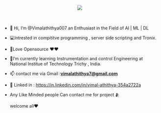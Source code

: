   <h1 align="center">
  <a href="https://git.io/typing-svg">
    <img src="https://readme-typing-svg.herokuapp.com/?color=62F7F3&size=25&lines=print(%22Vimalathithya007%22)">
  </a>
</h1>
<br/>

- 👋 Hi, I’m @Vimalathithya007 an Enthusiast  in the Field of AI | ML | DL  

-  💻Intrested in compititve programming , server side scripting and Tronix.
-  🔭Love Opensource ❤️❤️

-  📝I’m currently learning  Instrumentation and control Engineering at National Institue of Technology Trichy , India.

-  📫 contact me via Gmail :**vimalathithya7@gmail.com**  
-  🔗                Linked in : https://in.linkedin.com/in/vimal-athithya-354a2722a
                 
- Any Like Minded people Can contact me for project  🫂  

     welcome  all❤️

<!---
Vimalathithya007/Vimalathithya007 is a ✨ special ✨ repository because its `README.md` (this file) appears on your GitHub profile.
You can click the Preview link to take a look at your changes.
--->
